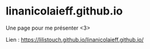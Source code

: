 # linanicolaieff.github.io
Une page pour me présenter <3>

Lien : https://lilistouch.github.io/linanicolaieff.github.io/
